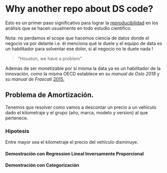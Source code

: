 # Why another repo about DS code?


Esto es un primer paso significativo para lograr la [reproducibilidad](https://en.wikipedia.org/wiki/Reproducibility#:~:text=With%20a%20narrower%20scope%2C%20reproducibility%20has%20been%20introduced%20in%20computational%20sciences%3A%20Any%20results%20should%20be%20documented%20by%20making%20all%20data%20and%20code%20available%20in%20such%20a%20way%20that%20the%20computations%20can%20be%20executed%20again%20with%20identical%20results) en los análisis que se hacen usualmente en todo estudio científico.





Nota: no perdamos el scope que hacemos ciencia de datos donde el negocio va por delante i.e. él menciona qué le duele y el equipo de data es un habilitador para solventar ese dolor, si al negocio no le duele nada !
> "Houston, we have a problem"

Además de ser monetizable por sí misma la data ya es un habilitador de la innovación, como la misma OECD establece en su *manual de Oslo 2018* y su *manual de Frascati* [2015.](https://www.oecd-ilibrary.org/science-and-technology/the-measurement-of-scientific-technological-and-innovation-activities_24132764)



## Problema de Amortización.
Tenemos que resolver como vamos a descontar un precio a un vehículo dado el kilometraje y el grupo (año, marca, modelo y version) al que pertenece.

### Hipotesis
Entre mayor sea el kilometraje el precio del vehículo disminuye.

#### Demostración con Regression Líneal Inversamente Proporcional

#### Demostración con Categorización
